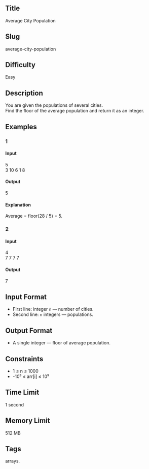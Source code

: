 ## Title

Average City Population

## Slug

average-city-population

## Difficulty

Easy

## Description

You are given the populations of several cities.  
Find the floor of the average population and return it as an integer.

## Examples

### 1

#### Input

5  
3 10 6 1 8

#### Output
5

#### Explanation

Average = floor(28 / 5) = 5.

### 2

#### Input

4  
7 7 7 7

#### Output
7

## Input Format  

- First line: integer `n` — number of cities.  
- Second line: `n` integers — populations.  

## Output Format  

- A single integer — floor of average population.  

## Constraints  

- 1 ≤ n ≤ 1000  
- -10⁹ ≤ arr[i] ≤ 10⁹  

## Time Limit

1 second

## Memory Limit

512 MB

## Tags

arrays.
